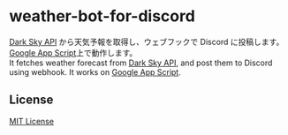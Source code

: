 # weather-bot-for-discord

[Dark Sky API](https://darksky.net/dev) から天気予報を取得し、ウェブフックで Discord に投稿します。
[Google App Script](https://developers.google.com/apps-script/)上で動作します。\
It fetches weather forecast from [Dark Sky API](https://darksky.net/dev), and post them to Discord
using webhook. It works on [Google App Script](https://developers.google.com/apps-script/).

## License

[MIT License](LICENSE)
